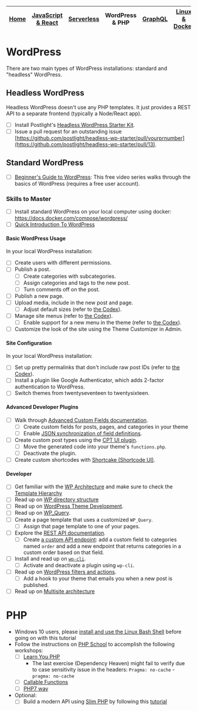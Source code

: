 | [Home](README.md) | [JavaScript & React](javascript.md) | [Serverless](serverless.md) | WordPress & PHP | [GraphQL](graphql.md) | [Linux & Docker](linux.md) | [CSS](css.md) |
|-------------------| ----------------------------------- | --------------------------- | --------------- | ----------------------|--------------------------- | ------------- |

# WordPress

There are two main types of WordPress installations: standard and "headless" WordPress.

## Headless WordPress

Headless WordPress doesn't use any PHP templates. It just provides a REST API to a separate frontend (typically a Node/React app).

* [ ] Install Postlight's [Headless WordPress Starter Kit](https://github.com/postlight/headless-wp-starter).
* [ ] Issue a pull request for an outstanding issue [https://github.com/postlight/headless-wp-starter/pull/yourprnumber](https://github.com/postlight/headless-wp-starter/pull/13).

## Standard WordPress

* [ ] [Beginner's Guide to WordPress](http://videos.wpbeginner.com/): This free video series walks through the basics of WordPress (requires a free user account).

### Skills to Master

* [ ] Install standard WordPress on your local computer using docker: https://docs.docker.com/compose/wordpress/
* [ ] [Quick Introduction To WordPress](https://docs.google.com/document/d/1nKzk6EtieL0NYH4qP_BDKU8JqqrzfR_dVIZV15Rf-2s/edit?usp=sharing)

#### Basic WordPress Usage

In your local WordPress installation:

* [ ] Create users with different permissions.
* [ ] Publish a post.
    * [ ] Create categories with subcategories.
    * [ ] Assign categories and tags to the new post.
    * [ ] Turn comments off on the post.
* [ ] Publish a new page.
* [ ] Upload media, include in the new post and page.
    * [ ] Adjust default sizes (refer to [the Codex](https://codex.wordpress.org/Settings_Media_Screen)).
* [ ] Manage site menus (refer to [the Codex](https://codex.wordpress.org/WordPress_Menu_User_Guide)).
    * [ ] Enable support for a new menu in the theme (refer to [the Codex](https://codex.wordpress.org/Navigation_Menus)).
* [ ] Customize the look of the site using the Theme Customizer in Admin.

#### Site Configuration

In your local WordPress installation:

* [ ] Set up pretty permalinks that don't include raw post IDs (refer to [the Codex](https://codex.wordpress.org/Using_Permalinks)).
* [ ] Install a plugin like Google Authenticator, which adds 2-factor authentication to WordPress.
* [ ] Switch themes from twentyseventeen to twentysixteen.

#### Advanced Developer Plugins

* [ ] Walk through [Advanced Custom Fields documentation](https://www.advancedcustomfields.com/resources/).
    * [ ] Create custom fields for posts, pages, and categories in your theme
    * [ ] Enable [JSON synchronization of field definitions](https://www.advancedcustomfields.com/resources/local-json/).
* [ ] Create custom post types using the [CPT UI plugin](https://wordpress.org/plugins/custom-post-type-ui/).
    * [ ] Move the generated code into your theme's `functions.php`.
    * [ ] Deactivate the plugin.
* [ ] Create custom shortcodes with [Shortcake (Shortcode UI)](https://wordpress.org/plugins/shortcode-ui/).

#### Developer

* [ ]  Get familiar with the [WP Architecture](https://www.optimizesmart.com/wordpress-ninja-15-minutes/) and make sure to check the [Template Hierarchy](https://developer.wordpress.org/themes/basics/template-hierarchy/)
* [ ] Read up on [WP directory structure](https://www.wpbeginner.com/beginners-guide/beginners-guide-to-wordpress-file-and-directory-structure/)
* [ ] Read up on [WordPress Theme Development](https://developer.wordpress.org/themes/).
* [ ] Read up on [WP_Query](https://codex.wordpress.org/Class_Reference/WP_Query).
* [ ] Create a page template that uses a customized `WP_Query`.
    * [ ] Assign that page template to one of your pages.
* [ ] Explore the [REST API documentation](https://developer.wordpress.org/rest-api/).
    * [ ] Create [a custom API endpoint](https://developer.wordpress.org/rest-api/extending-the-rest-api/adding-custom-endpoints/): add a custom field to categories named `order` and add a new endpoint that returns categories in a custom order based on that field.
* [ ] Install and read up on [`wp-cli`](http://wp-cli.org/).
    * [ ] Activate and deactivate a plugin using `wp-cli`.
* [ ] Read up on [WordPress filters and actions](https://codex.wordpress.org/Plugin_API).
    * [ ] Add a hook to your theme that emails you when a new post is published.
* [ ] Read up on [Multisite architecture](https://codex.wordpress.org/Create_A_Network)

# PHP

* Windows 10 users, please [install and use the Linux Bash Shell](https://www.howtogeek.com/249966/how-to-install-and-use-the-linux-bash-shell-on-windows-10/) before going on with this tutorial
* Follow the instructions on [PHP School](https://www.phpschool.io/) to accomplish the following workshops:
  * [ ] [Learn You PHP](https://github.com/php-school/learn-you-php)
    * The last exercise (Dependency Heaven) might fail to verify due to case sensitivity issue in the headers: `Pragma: no-cache` - `pragma: no-cache`
  * [ ] [Callable Functions](https://github.com/NastasiaSaby/callable-functions)
  * [ ] [PHP7 way](https://github.com/NastasiaSaby/php7-way)

* Optional:
  * [ ] Build a modern API using [Slim PHP](https://www.slimframework.com/) by following this [tutorial](https://www.slimframework.com/docs/tutorial/first-app.html)

